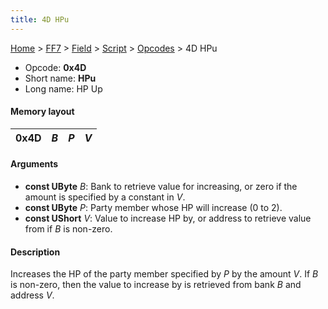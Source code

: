 ```yaml
---
title: 4D HPu
---
```


[Home](../../../../Main%20Page.md.md) > [FF7](../../../../FF7.md) > [Field](../../../Field.md) > [Script](../../Script.md) > [Opcodes](../Opcodes.md) > 4D HPu

-   Opcode: **0x4D**
-   Short name: **HPu**
-   Long name: HP Up

#### Memory layout

| 0x4D | *B* | *P* | *V* |
|------|-----|-----|-----|

#### Arguments

-   **const UByte** *B*: Bank to retrieve value for increasing, or zero
    if the amount is specified by a constant in *V*.
-   **const UByte** *P*: Party member whose HP will increase (0 to 2).
-   **const UShort** *V*: Value to increase HP by, or address to
    retrieve value from if *B* is non-zero.

#### Description

Increases the HP of the party member specified by *P* by the amount *V*.
If *B* is non-zero, then the value to increase by is retrieved from bank
*B* and address *V*.
